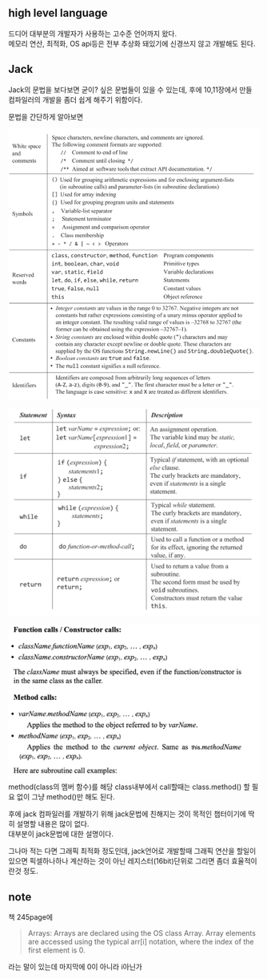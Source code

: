 ## high level language
드디어 대부분의 개발자가 사용하는 고수준 언어까지 왔다.  
메모리 연산, 최적화, OS api등은 전부 추상화 돼있기에 신경쓰지 않고 개발해도 된다. 


## Jack
Jack의 문법을 보다보면 굳이? 싶은 문법들이 있을 수 있는데, 후에 10,11장에서 만들 컴파일러의 개발을 좀더 쉽게 해주기 위함이다.

문법을 간단하게 알아보면

![](./kdh_files/symbols.png)

![](./kdh_files/jack_statement.png)

![](./kdh_files/method_constructor_function_call.png)
method(class의 멤버 함수)를 해당 class내부에서 call할때는 class.method() 할 필요 없이 그냥 method()만 해도 된다.


후에 jack 컴파일러를 개발하기 위해 jack문법에 친해지는 것이 목적인 챕터이기에 딱히 설명할 내용은 많이 없다.  
대부분이 jack문법에 대한 설명이다.  

그나마 적는 다면 그래픽 최적화 정도인데, jack언어로 개발할때 그래픽 연산을 할일이 있으면 픽셀하나하나 계산하는 것이 아닌 레지스터(16bit)단위로 그리면 좀더 효율적이란것 정도.


## note
책 245page에
> Arrays: Arrays are declared using the OS class Array. Array elements are accessed using the typical arr[i] notation, where the index of the first element is 0.

라는 말이 있는데 마지막에 0이 아니라 i아닌가